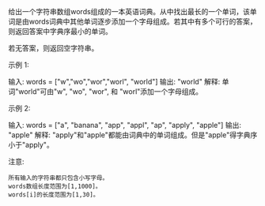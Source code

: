 给出一个字符串数组words组成的一本英语词典。从中找出最长的一个单词，该单词是由words词典中其他单词逐步添加一个字母组成。若其中有多个可行的答案，则返回答案中字典序最小的单词。

若无答案，则返回空字符串。

示例 1:


输入: 
words = [&quot;w&quot;,&quot;wo&quot;,&quot;wor&quot;,&quot;worl&quot;, &quot;world&quot;]
输出: &quot;world&quot;
解释: 
单词&quot;world&quot;可由&quot;w&quot;, &quot;wo&quot;, &quot;wor&quot;, 和 &quot;worl&quot;添加一个字母组成。


示例 2:


输入: 
words = [&quot;a&quot;, &quot;banana&quot;, &quot;app&quot;, &quot;appl&quot;, &quot;ap&quot;, &quot;apply&quot;, &quot;apple&quot;]
输出: &quot;apple&quot;
解释: 
&quot;apply&quot;和&quot;apple&quot;都能由词典中的单词组成。但是&quot;apple&quot;得字典序小于&quot;apply&quot;。


注意:


	所有输入的字符串都只包含小写字母。
	words数组长度范围为[1,1000]。
	words[i]的长度范围为[1,30]。

